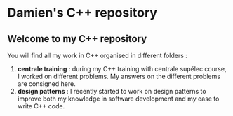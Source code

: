 
# Damien's C++ repository

## Welcome to my C++ repository

You will find all my work in C++ organised in different folders :

1. **centrale training** : during my C++ training with centrale supélec course, I worked on different problems. My answers on the different problems are consigned here.
2. **design patterns** : I recently started to work on design patterns to improve both my knowledge in software development and my ease to write C++ code.
